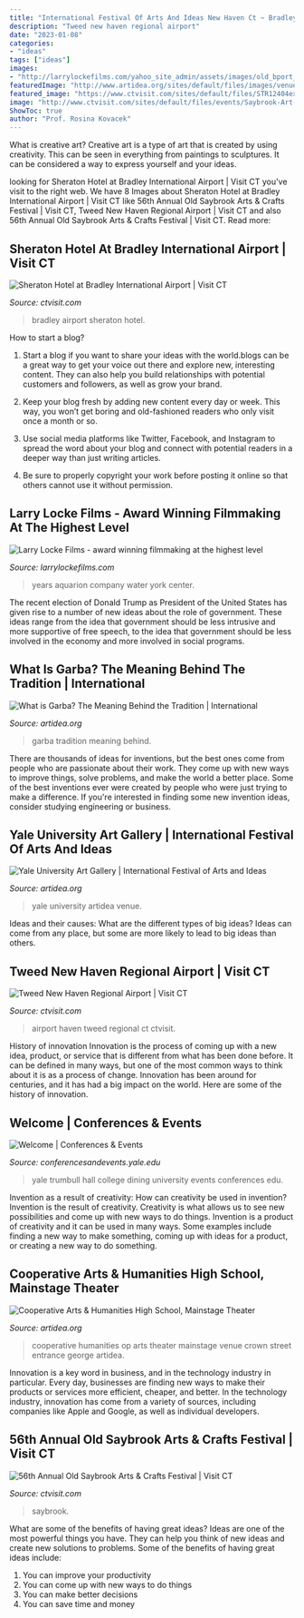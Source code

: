 ```yaml
---
title: "International Festival Of Arts And Ideas New Haven Ct ~ Bradley Airport Sheraton Hotel"
description: "Tweed new haven regional airport"
date: "2023-01-08"
categories:
- "ideas"
tags: ["ideas"]
images:
- "http://larrylockefilms.com/yahoo_site_admin/assets/images/old_bport_bldg.228154118_std.jpg"
featuredImage: "http://www.artidea.org/sites/default/files/images/venue-photo/yuag1.jpg"
featured_image: "https://www.ctvisit.com/sites/default/files/STR12404exterior.jpg"
image: "http://www.ctvisit.com/sites/default/files/events/Saybrook-Art-Fest-2018.JPG"
ShowToc: true
author: "Prof. Rosina Kovacek"
---
```



What is creative art?
Creative art is a type of art that is created by using creativity. This can be seen in everything from paintings to sculptures. It can be considered a way to express yourself and your ideas.

	

		
looking for Sheraton Hotel at Bradley International Airport | Visit CT you've visit to the right web. We have 8 Images about Sheraton Hotel at Bradley International Airport | Visit CT like 56th Annual Old Saybrook Arts &amp; Crafts Festival | Visit CT, Tweed New Haven Regional Airport | Visit CT and also 56th Annual Old Saybrook Arts &amp; Crafts Festival | Visit CT. Read more:
		
    
## Sheraton Hotel At Bradley International Airport | Visit CT

<img loading=lazy src="https://www.ctvisit.com/sites/default/files/STR12404exterior.jpg" onerror="this.onerror=null;this.src='https://tse4.mm.bing.net/th?id=OIP.TkUewTUuR39dUN-TiqX0JAHaE8&amp;pid=15.1';" alt="Sheraton Hotel at Bradley International Airport | Visit CT">

_Source: ctvisit.com_

>bradley airport sheraton hotel. 

	

How to start a blog?
1. Start a blog if you want to share your ideas with the world.blogs can be a great way to get your voice out there and explore new, interesting content. They can also help you build relationships with potential customers and followers, as well as grow your brand.
2. Keep your blog fresh by adding new content every day or week. This way, you won’t get boring and old-fashioned readers who only visit once a month or so.

3. Use social media platforms like Twitter, Facebook, and Instagram to spread the word about your blog and connect with potential readers in a deeper way than just writing articles.

4. Be sure to properly copyright your work before posting it online so that others cannot use it without permission.

    
## Larry Locke Films - Award Winning Filmmaking At The Highest Level

<img loading=lazy src="http://larrylockefilms.com/yahoo_site_admin/assets/images/old_bport_bldg.228154118_std.jpg" onerror="this.onerror=null;this.src='https://tse1.mm.bing.net/th?id=OIP.egb_Jn7YTKNto9Z77YuDiwHaE_&amp;pid=15.1';" alt="Larry Locke Films - award winning filmmaking at the highest level">

_Source: larrylockefilms.com_

>years aquarion company water york center. 

	

The recent election of Donald Trump as President of the United States has given rise to a number of new ideas about the role of government. These ideas range from the idea that government should be less intrusive and more supportive of free speech, to the idea that government should be less involved in the economy and more involved in social programs.

    
## What Is Garba? The Meaning Behind The Tradition | International

<img loading=lazy src="https://www.artidea.org/sites/default/files/styles/blog-main/public/images/article-main/garba1-blog-photo.jpg?itok=UQnCpTYa" onerror="this.onerror=null;this.src='https://tse3.mm.bing.net/th?id=OIP.qSutO8s0-RegvC0Hh1EfwQHaEZ&amp;pid=15.1';" alt="What is Garba? The Meaning Behind the Tradition | International">

_Source: artidea.org_

>garba tradition meaning behind. 

	

There are thousands of ideas for inventions, but the best ones come from people who are passionate about their work. They come up with new ways to improve things, solve problems, and make the world a better place. Some of the best inventions ever were created by people who were just trying to make a difference. If you're interested in finding some new invention ideas, consider studying engineering or business.

    
## Yale University Art Gallery | International Festival Of Arts And Ideas

<img loading=lazy src="http://www.artidea.org/sites/default/files/images/venue-photo/yuag1.jpg" onerror="this.onerror=null;this.src='https://tse3.mm.bing.net/th?id=OIP.oWc7mwiKrDjl9GMeCTzmYAHaFh&amp;pid=15.1';" alt="Yale University Art Gallery | International Festival of Arts and Ideas">

_Source: artidea.org_

>yale university artidea venue. 

	

Ideas and their causes: What are the different types of big ideas?
Ideas can come from any place, but some are more likely to lead to big ideas than others.

    
## Tweed New Haven Regional Airport | Visit CT

<img loading=lazy src="https://www.ctvisit.com/sites/default/files/1200Tweed.jpg" onerror="this.onerror=null;this.src='https://tse3.mm.bing.net/th?id=OIP.4_NuJOH2OOhaeOZRL7jfGgHaE7&amp;pid=15.1';" alt="Tweed New Haven Regional Airport | Visit CT">

_Source: ctvisit.com_

>airport haven tweed regional ct ctvisit. 

	

History of innovation
Innovation is the process of coming up with a new idea, product, or service that is different from what has been done before. It can be defined in many ways, but one of the most common ways to think about it is as a process of change. Innovation has been around for centuries, and it has had a big impact on the world. Here are some of the history of innovation.

    
## Welcome | Conferences &amp; Events

<img loading=lazy src="https://conferencesandevents.yale.edu/sites/default/files/trumbull_dining_hall_2.jpg" onerror="this.onerror=null;this.src='https://tse2.mm.bing.net/th?id=OIP.U2rT1RAYjO5Z8c__PbH1yAHaFD&amp;pid=15.1';" alt="Welcome | Conferences &amp; Events">

_Source: conferencesandevents.yale.edu_

>yale trumbull hall college dining university events conferences edu. 

	

Invention as a result of creativity: How can creativity be used in invention?
Invention is the result of creativity. Creativity is what allows us to see new possibilities and come up with new ways to do things. Invention is a product of creativity and it can be used in many ways. Some examples include finding a new way to make something, coming up with ideas for a product, or creating a new way to do something.

    
## Cooperative Arts &amp; Humanities High School, Mainstage Theater

<img loading=lazy src="https://www.artidea.org/sites/default/files/styles/venue-main/public/images/venue-photo/coop1.jpg?itok=xmH0MpBj" onerror="this.onerror=null;this.src='https://tse2.mm.bing.net/th?id=OIP.3Bol6w6TywHpCeluF3WVoQHaE8&amp;pid=15.1';" alt="Cooperative Arts &amp; Humanities High School, Mainstage Theater">

_Source: artidea.org_

>cooperative humanities op arts theater mainstage venue crown street entrance george artidea. 

	

Innovation is a key word in business, and in the technology industry in particular. Every day, businesses are finding new ways to make their products or services more efficient, cheaper, and better. In the technology industry, innovation has come from a variety of sources, including companies like Apple and Google, as well as individual developers.

    
## 56th Annual Old Saybrook Arts &amp; Crafts Festival | Visit CT

<img loading=lazy src="http://www.ctvisit.com/sites/default/files/events/Saybrook-Art-Fest-2018.JPG" onerror="this.onerror=null;this.src='https://tse3.mm.bing.net/th?id=OIP.F1fWgDGLCjIx37V7V3KbMQHaE8&amp;pid=15.1';" alt="56th Annual Old Saybrook Arts &amp; Crafts Festival | Visit CT">

_Source: ctvisit.com_

>saybrook. 

	

What are some of the benefits of having great ideas?
Ideas are one of the most powerful things you have. They can help you think of new ideas and create new solutions to problems. Some of the benefits of having great ideas include: 
1. You can improve your productivity
2. You can come up with new ways to do things
3. You can make better decisions
4. You can save time and money

